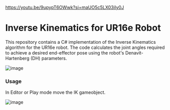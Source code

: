 https://youtu.be/9upypT6OWwk?si=maUO5c5LX03iIy0J

# Inverse Kinematics for UR16e Robot
This repository contains a C# implementation of the Inverse Kinematics algorithm for the UR16e robot. The code calculates the joint angles required to achieve a desired end-effector pose using the robot's Denavit-Hartenberg (DH) parameters.

![image](https://user-images.githubusercontent.com/58029218/231768653-8d372e29-0603-4279-a48a-9854aff4a4c9.png)

### Usage
In Editor or Play mode move the IK gameobject.

![image](https://user-images.githubusercontent.com/58029218/231768581-8fc544e5-1a10-46d8-9c5c-56f96ce347c0.png)

